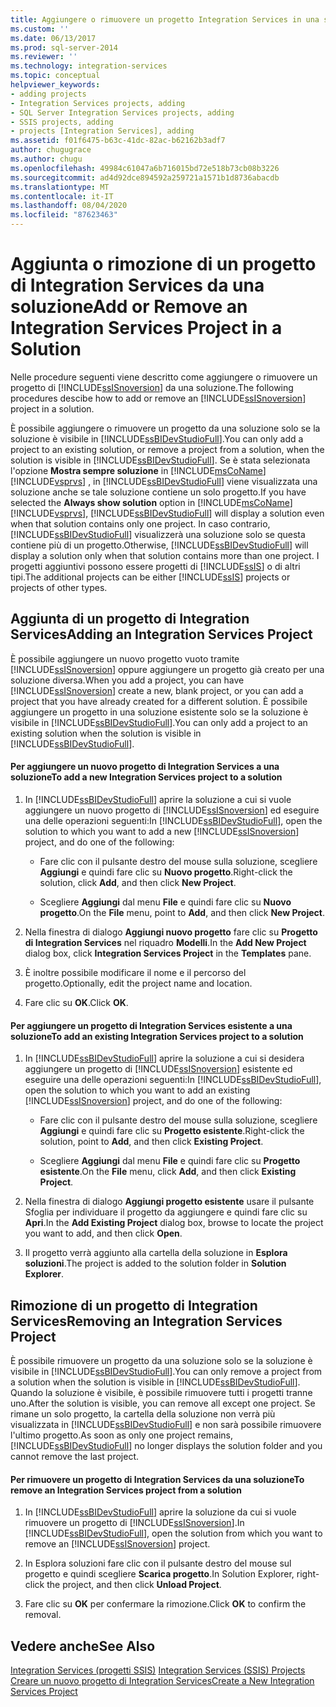 ```yaml
---
title: Aggiungere o rimuovere un progetto Integration Services in una soluzione | Microsoft Docs
ms.custom: ''
ms.date: 06/13/2017
ms.prod: sql-server-2014
ms.reviewer: ''
ms.technology: integration-services
ms.topic: conceptual
helpviewer_keywords:
- adding projects
- Integration Services projects, adding
- SQL Server Integration Services projects, adding
- SSIS projects, adding
- projects [Integration Services], adding
ms.assetid: f01f6475-b63c-41dc-82ac-b62162b3adf7
author: chugugrace
ms.author: chugu
ms.openlocfilehash: 49984c61047a6b716015bd72e518b73cb08b3226
ms.sourcegitcommit: ad4d92dce894592a259721a1571b1d8736abacdb
ms.translationtype: MT
ms.contentlocale: it-IT
ms.lasthandoff: 08/04/2020
ms.locfileid: "87623463"
---
```

# <a name="add-or-remove-an-integration-services-project-in-a-solution"></a><span data-ttu-id="078c5-102">Aggiunta o rimozione di un progetto di Integration Services da una soluzione</span><span class="sxs-lookup"><span data-stu-id="078c5-102">Add or Remove an Integration Services Project in a Solution</span></span>
  <span data-ttu-id="078c5-103">Nelle procedure seguenti viene descritto come aggiungere o rimuovere un progetto di [!INCLUDE[ssISnoversion](../includes/ssisnoversion-md.md)] da una soluzione.</span><span class="sxs-lookup"><span data-stu-id="078c5-103">The following procedures descibe how to add or remove an [!INCLUDE[ssISnoversion](../includes/ssisnoversion-md.md)] project in a solution.</span></span>  
  
 <span data-ttu-id="078c5-104">È possibile aggiungere o rimuovere un progetto da una soluzione solo se la soluzione è visibile in [!INCLUDE[ssBIDevStudioFull](../includes/ssbidevstudiofull-md.md)].</span><span class="sxs-lookup"><span data-stu-id="078c5-104">You can only add a project to an existing solution, or remove a project from a solution, when the solution is visible in [!INCLUDE[ssBIDevStudioFull](../includes/ssbidevstudiofull-md.md)].</span></span> <span data-ttu-id="078c5-105">Se è stata selezionata l'opzione **Mostra sempre soluzione** in [!INCLUDE[msCoName](../includes/msconame-md.md)] [!INCLUDE[vsprvs](../includes/vsprvs-md.md)] , in [!INCLUDE[ssBIDevStudioFull](../includes/ssbidevstudiofull-md.md)] viene visualizzata una soluzione anche se tale soluzione contiene un solo progetto.</span><span class="sxs-lookup"><span data-stu-id="078c5-105">If you have selected the **Always show solution** option in [!INCLUDE[msCoName](../includes/msconame-md.md)] [!INCLUDE[vsprvs](../includes/vsprvs-md.md)], [!INCLUDE[ssBIDevStudioFull](../includes/ssbidevstudiofull-md.md)] will display a solution even when that solution contains only one project.</span></span> <span data-ttu-id="078c5-106">In caso contrario, [!INCLUDE[ssBIDevStudioFull](../includes/ssbidevstudiofull-md.md)] visualizzerà una soluzione solo se questa contiene più di un progetto.</span><span class="sxs-lookup"><span data-stu-id="078c5-106">Otherwise, [!INCLUDE[ssBIDevStudioFull](../includes/ssbidevstudiofull-md.md)] will display a solution only when that solution contains more than one project.</span></span> <span data-ttu-id="078c5-107">I progetti aggiuntivi possono essere progetti di [!INCLUDE[ssIS](../includes/ssis-md.md)] o di altri tipi.</span><span class="sxs-lookup"><span data-stu-id="078c5-107">The additional projects can be either [!INCLUDE[ssIS](../includes/ssis-md.md)] projects or projects of other types.</span></span>  
  
## <a name="adding-an-integration-services-project"></a><span data-ttu-id="078c5-108">Aggiunta di un progetto di Integration Services</span><span class="sxs-lookup"><span data-stu-id="078c5-108">Adding an Integration Services Project</span></span>  
 <span data-ttu-id="078c5-109">È possibile aggiungere un nuovo progetto vuoto tramite [!INCLUDE[ssISnoversion](../includes/ssisnoversion-md.md)] oppure aggiungere un progetto già creato per una soluzione diversa.</span><span class="sxs-lookup"><span data-stu-id="078c5-109">When you add a project, you can have [!INCLUDE[ssISnoversion](../includes/ssisnoversion-md.md)] create a new, blank project, or you can add a project that you have already created for a different solution.</span></span> <span data-ttu-id="078c5-110">È possibile aggiungere un progetto in una soluzione esistente solo se la soluzione è visibile in [!INCLUDE[ssBIDevStudioFull](../includes/ssbidevstudiofull-md.md)].</span><span class="sxs-lookup"><span data-stu-id="078c5-110">You can only add a project to an existing solution when the solution is visible in [!INCLUDE[ssBIDevStudioFull](../includes/ssbidevstudiofull-md.md)].</span></span>  
  
#### <a name="to-add-a-new-integration-services-project-to-a-solution"></a><span data-ttu-id="078c5-111">Per aggiungere un nuovo progetto di Integration Services a una soluzione</span><span class="sxs-lookup"><span data-stu-id="078c5-111">To add a new Integration Services project to a solution</span></span>  
  
1.  <span data-ttu-id="078c5-112">In [!INCLUDE[ssBIDevStudioFull](../includes/ssbidevstudiofull-md.md)] aprire la soluzione a cui si vuole aggiungere un nuovo progetto di [!INCLUDE[ssISnoversion](../includes/ssisnoversion-md.md)] ed eseguire una delle operazioni seguenti:</span><span class="sxs-lookup"><span data-stu-id="078c5-112">In [!INCLUDE[ssBIDevStudioFull](../includes/ssbidevstudiofull-md.md)], open the solution to which you want to add a new [!INCLUDE[ssISnoversion](../includes/ssisnoversion-md.md)] project, and do one of the following:</span></span>  
  
    -   <span data-ttu-id="078c5-113">Fare clic con il pulsante destro del mouse sulla soluzione, scegliere **Aggiungi** e quindi fare clic su **Nuovo progetto**.</span><span class="sxs-lookup"><span data-stu-id="078c5-113">Right-click the solution, click **Add**, and then click **New Project**.</span></span>  
  
    -   <span data-ttu-id="078c5-114">Scegliere **Aggiungi** dal menu **File** e quindi fare clic su **Nuovo progetto**.</span><span class="sxs-lookup"><span data-stu-id="078c5-114">On the **File** menu, point to **Add**, and then click **New Project**.</span></span>  
  
2.  <span data-ttu-id="078c5-115">Nella finestra di dialogo **Aggiungi nuovo progetto** fare clic su **Progetto di Integration Services** nel riquadro **Modelli**.</span><span class="sxs-lookup"><span data-stu-id="078c5-115">In the **Add New Project** dialog box, click **Integration Services Project** in the **Templates** pane.</span></span>  
  
3.  <span data-ttu-id="078c5-116">È inoltre possibile modificare il nome e il percorso del progetto.</span><span class="sxs-lookup"><span data-stu-id="078c5-116">Optionally, edit the project name and location.</span></span>  
  
4.  <span data-ttu-id="078c5-117">Fare clic su **OK**.</span><span class="sxs-lookup"><span data-stu-id="078c5-117">Click **OK**.</span></span>  
  
#### <a name="to-add-an-existing-integration-services-project-to-a-solution"></a><span data-ttu-id="078c5-118">Per aggiungere un progetto di Integration Services esistente a una soluzione</span><span class="sxs-lookup"><span data-stu-id="078c5-118">To add an existing Integration Services project to a solution</span></span>  
  
1.  <span data-ttu-id="078c5-119">In [!INCLUDE[ssBIDevStudioFull](../includes/ssbidevstudiofull-md.md)] aprire la soluzione a cui si desidera aggiungere un progetto di [!INCLUDE[ssISnoversion](../includes/ssisnoversion-md.md)] esistente ed eseguire una delle operazioni seguenti:</span><span class="sxs-lookup"><span data-stu-id="078c5-119">In [!INCLUDE[ssBIDevStudioFull](../includes/ssbidevstudiofull-md.md)], open the solution to which you want to add an existing [!INCLUDE[ssISnoversion](../includes/ssisnoversion-md.md)] project, and do one of the following:</span></span>  
  
    -   <span data-ttu-id="078c5-120">Fare clic con il pulsante destro del mouse sulla soluzione, scegliere **Aggiungi** e quindi fare clic su **Progetto esistente**.</span><span class="sxs-lookup"><span data-stu-id="078c5-120">Right-click the solution, point to **Add**, and then click **Existing Project**.</span></span>  
  
    -   <span data-ttu-id="078c5-121">Scegliere **Aggiungi** dal menu **File** e quindi fare clic su **Progetto esistente**.</span><span class="sxs-lookup"><span data-stu-id="078c5-121">On the **File** menu, click **Add**, and then click **Existing Project**.</span></span>  
  
2.  <span data-ttu-id="078c5-122">Nella finestra di dialogo **Aggiungi progetto esistente** usare il pulsante Sfoglia per individuare il progetto da aggiungere e quindi fare clic su **Apri**.</span><span class="sxs-lookup"><span data-stu-id="078c5-122">In the **Add Existing Project** dialog box, browse to locate the project you want to add, and then click **Open**.</span></span>  
  
3.  <span data-ttu-id="078c5-123">Il progetto verrà aggiunto alla cartella della soluzione in **Esplora soluzioni**.</span><span class="sxs-lookup"><span data-stu-id="078c5-123">The project is added to the solution folder in **Solution Explorer**.</span></span>  
  
## <a name="removing-an-integration-services-project"></a><span data-ttu-id="078c5-124">Rimozione di un progetto di Integration Services</span><span class="sxs-lookup"><span data-stu-id="078c5-124">Removing an Integration Services Project</span></span>  
 <span data-ttu-id="078c5-125">È possibile rimuovere un progetto da una soluzione solo se la soluzione è visibile in [!INCLUDE[ssBIDevStudioFull](../includes/ssbidevstudiofull-md.md)].</span><span class="sxs-lookup"><span data-stu-id="078c5-125">You can only remove a project from a solution when the solution is visible in [!INCLUDE[ssBIDevStudioFull](../includes/ssbidevstudiofull-md.md)].</span></span> <span data-ttu-id="078c5-126">Quando la soluzione è visibile, è possibile rimuovere tutti i progetti tranne uno.</span><span class="sxs-lookup"><span data-stu-id="078c5-126">After the solution is visible, you can remove all except one project.</span></span> <span data-ttu-id="078c5-127">Se rimane un solo progetto, la cartella della soluzione non verrà più visualizzata in [!INCLUDE[ssBIDevStudioFull](../includes/ssbidevstudiofull-md.md)] e non sarà possibile rimuovere l'ultimo progetto.</span><span class="sxs-lookup"><span data-stu-id="078c5-127">As soon as only one project remains, [!INCLUDE[ssBIDevStudioFull](../includes/ssbidevstudiofull-md.md)] no longer displays the solution folder and you cannot remove the last project.</span></span>  
  
#### <a name="to-remove-an-integration-services-project-from-a-solution"></a><span data-ttu-id="078c5-128">Per rimuovere un progetto di Integration Services da una soluzione</span><span class="sxs-lookup"><span data-stu-id="078c5-128">To remove an Integration Services project from a solution</span></span>  
  
1.  <span data-ttu-id="078c5-129">In [!INCLUDE[ssBIDevStudioFull](../includes/ssbidevstudiofull-md.md)] aprire la soluzione da cui si vuole rimuovere un progetto di [!INCLUDE[ssISnoversion](../includes/ssisnoversion-md.md)].</span><span class="sxs-lookup"><span data-stu-id="078c5-129">In [!INCLUDE[ssBIDevStudioFull](../includes/ssbidevstudiofull-md.md)], open the solution from which you want to remove an [!INCLUDE[ssISnoversion](../includes/ssisnoversion-md.md)] project.</span></span>  
  
2.  <span data-ttu-id="078c5-130">In Esplora soluzioni fare clic con il pulsante destro del mouse sul progetto e quindi scegliere **Scarica progetto**.</span><span class="sxs-lookup"><span data-stu-id="078c5-130">In Solution Explorer, right-click the project, and then click **Unload Project**.</span></span>  
  
3.  <span data-ttu-id="078c5-131">Fare clic su **OK** per confermare la rimozione.</span><span class="sxs-lookup"><span data-stu-id="078c5-131">Click **OK** to confirm the removal.</span></span>  
  
## <a name="see-also"></a><span data-ttu-id="078c5-132">Vedere anche</span><span class="sxs-lookup"><span data-stu-id="078c5-132">See Also</span></span>  
 <span data-ttu-id="078c5-133">[Integration Services &#40;progetti SSIS&#41;](integration-services-ssis-projects-and-solutions.md) </span><span class="sxs-lookup"><span data-stu-id="078c5-133">[Integration Services &#40;SSIS&#41; Projects](integration-services-ssis-projects-and-solutions.md) </span></span>  
 [<span data-ttu-id="078c5-134">Creare un nuovo progetto di Integration Services</span><span class="sxs-lookup"><span data-stu-id="078c5-134">Create a New Integration Services Project</span></span>](../../2014/integration-services/create-a-new-integration-services-project.md)  
  
  
